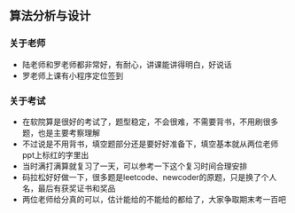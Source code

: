 ## 算法分析与设计
### 关于老师
+ 陆老师和罗老师都非常好，有耐心，讲课能讲得明白，好说话
+ 罗老师上课有小程序定位签到

### 关于考试
+ 在软院算是很好的考试了，题型稳定，不会很难，不需要背书，不用刷很多题，也是主要考察理解
+ 不过说是不用背书，填空题部分还是要好好准备下，填空基本就从两位老师ppt上标红的字里出
+ 当时满打满算就复习了一天，可以参考一下这个复习时间合理安排
+ 码拉松好好做一下，很多题是leetcode、newcoder的原题，只是换了个人名，最后有获奖证书和奖品
+ 两位老师给分真的可以，估计能给的不能给的都给了，大家争取期末考一百吧
